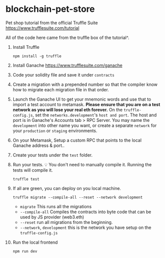 # blockchain-pet-store

Pet shop tutorial from the official Truffle Suite
https://www.trufflesuite.com/tutorial

All of the code here came from the truffle box of the tutorial^.

1. Install Truffle
    ```
    npm install -g truffle
    ```

2. Install Ganache
    https://www.trufflesuite.com/ganache

3. Code your solidity file and save it under `contracts`

4. Create a migration with a prepended number so that the compiler know how to migrate each migration file in that order.

5. Launch the Ganache UI to get your mnemonic words and use that to import a test account to metamask. **Please ensure that you are on a test network as you will lose your real eth forever.** On the `truffle-config.js`, set the `networks.development`'s `host and port`. The host and port is in Ganache's Accounts tab > RPC Server. You may name the `development` into other name you want, or create a separate `network` for your `production` or `staging` environments.

6. On your Metamask, Setup a custom RPC that points to the local Ganache address & port..

7. Create your tests under the `test` folder.

8. Run your tests. 💡 You don't need to manually compile it. Running the tests will compile it.

    ```
    truffle test
    ```
9. If all are green, you can deploy on you local machine.

    ```
    truffle migrate --compile-all --reset --network development
    ```

    + `migrate` This runs all the migrations
    + `--compile-all` Compiles the contracts into byte code that can be used by JS provider (web3.eth)
    + `--reset` run all migrations from the beginning.
    + `--network`, `development` this is the network you have setup on the `truffle-config.js`

10. Run the local frontend

    ```
    npm run dev
    ```